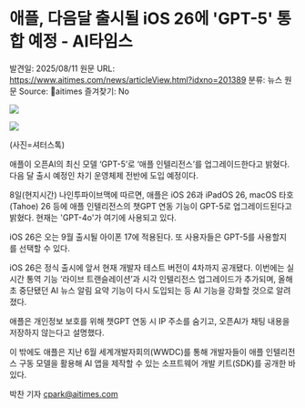 # 애플, 다음달 출시될 iOS 26에 'GPT-5' 통합 예정 - AI타임스

발견일: 2025/08/11
원문 URL: https://www.aitimes.com/news/articleView.html?idxno=201389
분류: 뉴스
원문 Source: 🔗aitimes
즐겨찾기: No

![](https://cdn.aitimes.com/news/photo/202508/201389_201723_2320.jpg)

![](https://cdn.aitimes.com/news/photo/202508/201389_201723_2320.jpg)

(사진=셔터스톡)

애플이 오픈AI의 최신 모델 ‘GPT-5’로 ‘애플 인텔리전스’를 업그레이드한다고 밝혔다. 다음 달 출시 예정인 차기 운영체제 전반에 도입 예정이다.  

8일(현지시간) 나인투파이브맥에 따르면, 애플은 iOS 26과 iPadOS 26, macOS 타호(Tahoe) 26 등에 애플 인텔리전스의 챗GPT 연동 기능이 GPT-5로 업그레이드된다고 밝혔다. 현재는 'GPT-4o'가 여기에 사용되고 있다.

iOS 26은 오는 9월 출시될 아이폰 17에 적용된다. 또 사용자들은 GPT-5를 사용할지를 선택할 수 있다. 

iOS 26은 정식 출시에 앞서 현재 개발자 테스트 버전이 4차까지 공개됐다. 이번에는 실시간 통역 기능 ‘라이브 트랜슬레이션’과 시각 인텔리전스 업그레이드가 추가되며, 올해 초 중단됐던 AI 뉴스 알림 요약 기능이 다시 도입되는 등 AI 기능을 강화할 것으로 알려졌다.

애플은 개인정보 보호를 위해 챗GPT 연동 시 IP 주소를 숨기고, 오픈AI가 채팅 내용을 저장하지 않는다고 설명했다.

이 밖에도 애플은 지난 6월 세계개발자회의(WWDC)를 통해 개발자들이 애플 인텔리전스 구동 모델을 활용해 AI 앱을 제작할 수 있는 소프트웨어 개발 키트(SDK)를 공개한 바 있다.

박찬 기자 [cpark@aitimes.com](mailto:cpark@aitimes.com)